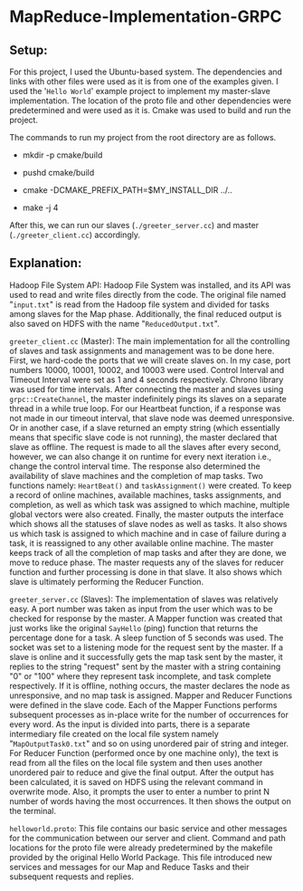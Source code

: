 # MapReduce-Implementation-GRPC
 
## Setup:

For this project, I used the Ubuntu-based system. The dependencies and links with other files were used as it is from one of the examples given. I used the '`Hello World`' example project to implement my master-slave implementation. The location of the proto file and other dependencies were predetermined and were used as it is. Cmake was used to build and run the project.

The commands to run my project from the root directory are as follows.

- mkdir -p cmake/build

- pushd cmake/build

- cmake -DCMAKE_PREFIX_PATH=$MY_INSTALL_DIR ../..

- make -j 4

After this, we can run our slaves (`./greeter_server.cc`) and master (`./greeter_client.cc`) accordingly.

## Explanation:

Hadoop File System API: Hadoop File System was installed, and its API was used to read and write files directly from the code. The original file named "`input.txt`" is read from the Hadoop file system and divided for tasks among slaves for the Map phase. Additionally, the final reduced output is also saved on HDFS with the name "`ReducedOutput.txt`".

`greeter_client.cc` (Master): The main implementation for all the controlling of slaves and task assignments and management was to be done here. First, we hard-code the ports that we will create slaves on. In my case, port numbers 10000, 10001, 10002, and 10003 were used. Control Interval and Timeout Interval were set as 1 and 4 seconds respectively. Chrono library was used for time intervals. After connecting the master and slaves using `grpc::CreateChannel`, the master indefinitely pings its slaves on a separate thread in a while true loop. For our Heartbeat function, if a response was not made in our timeout interval, that slave node was deemed unresponsive. Or in another case, if a slave returned an empty string (which essentially means that specific slave code is not running), the master declared that slave as offline. The request is made to all the slaves after every second, however, we can also change it on runtime for every next iteration i.e., change the control interval time. The response also determined the availability of slave machines and the completion of map tasks. Two functions namely: `HeartBeat()` and `taskAssignment()` were created. To keep a record of online machines, available machines, tasks assignments, and completion, as well as which task was assigned to which machine, multiple global vectors were also created. Finally, the master outputs the interface which shows all the statuses of slave nodes as well as tasks. It also shows us which task is assigned to which machine and in case of failure during a task, it is reassigned to any other available online machine. The master keeps track of all the completion of map tasks and after they are done, we move to reduce phase. The master requests any of the slaves for reducer function and further processing is done in that slave. It also shows which slave is ultimately performing the Reducer Function.

`greeter_server.cc` (Slaves): The implementation of slaves was relatively easy. A port number was taken as input from the user which was to be checked for response by the master. A Mapper function was created that just works like the original `SayHello` (ping) function that returns the percentage done for a task. A sleep function of 5 seconds was used. The socket was set to a listening mode for the request sent by the master. If a slave is online and it successfully gets the map task sent by the master, it replies to the string "request" sent by the master with a string containing "0" or "100" where they represent task incomplete, and task complete respectively. If it is offline, nothing occurs, the master declares the node as unresponsive, and no map task is assigned. Mapper and Reducer Functions were defined in the slave code. Each of the Mapper Functions performs subsequent processes as in-place write for the number of occurrences for every word. As the input is divided into parts, there is a separate intermediary file created on the local file system namely "`MapOutputTask0.txt`" and so on using unordered pair of string and integer. For Reducer Function (performed once by one machine only), the text is read from all the files on the local file system and then uses another unordered pair to reduce and give the final output. After the output has been calculated, it is saved on HDFS using the relevant command in overwrite mode. Also, it prompts the user to enter a number to print N number of words having the most occurrences. It then shows the output on the terminal.

`helloworld.proto`: This file contains our basic service and other messages for the communication between our server and client. Command and path locations for the proto file were already predetermined by the makefile provided by the original Hello World Package. This file introduced new services and messages for our Map and Reduce Tasks and their subsequent requests and replies.